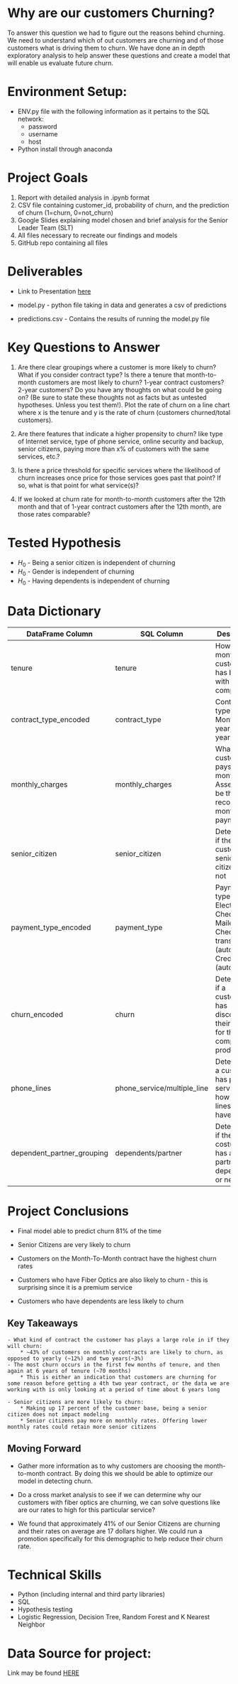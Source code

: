 # Why are our customers Churning?
To answer this question we had to figure out the reasons behind churning. We need to understand which of out customers are churning and of those customers what is driving them to churn. We have done an in depth exploratory analysis to help answer these questions and create a model that will enable us evaluate future churn.

# Environment Setup:
- ENV.py file with the following information as it pertains to the SQL network:
    - password
    - username
    - host
- Python install through anaconda

# Project Goals

1. Report with detailed analysis in .ipynb format
2. CSV file containing customer_id, probability of churn, and the prediction of churn (1=churn, 0=not_churn)
3. Google Slides explaining model chosen and brief analysis for the Senior Leader Team (SLT)
4. All files necessary to recreate our findings and models
5. GitHub repo containing all files

# Deliverables 
* Link to Presentation [here](https://docs.google.com/presentation/d/1_ox9z4ZivH6vF1zdNttJ3oWlPMXx75xsreFynchkl08/edit?usp=sharing)

* model.py - python file taking in data and generates a csv of predictions

* predictions.csv - Contains the results of running the model.py file

# Key Questions to Answer 
1. Are there clear groupings where a customer is more likely to churn? What if you consider contract type? Is there a tenure that month-to-month customers are most likely to churn? 1-year contract customers? 2-year customers? Do you have any thoughts on what could be going on? (Be sure to state these thoughts not as facts but as untested hypotheses. Unless you test them!). Plot the rate of churn on a line chart where x is the tenure and y is the rate of churn (customers churned/total customers).

2. Are there features that indicate a higher propensity to churn? like type of Internet service, type of phone service, online security and backup, senior citizens, paying more than x% of customers with the same services, etc.?

3. Is there a price threshold for specific services where the likelihood of churn increases once price for those services goes past that point? If so, what is that point for what service(s)?

4. If we looked at churn rate for month-to-month customers after the 12th month and that of 1-year contract customers after the 12th month, are those rates comparable?

# Tested Hypothesis
- $H_0$ - Being a senior citizen is independent of churning
- $H_0$ - Gender is independent of churning
- $H_0$ - Having dependents is independent of churning


# Data Dictionary
| DataFrame Column           | SQL Column                  | Description                                                                                        |
|----------------------------|-----------------------------|----------------------------------------------------------------------------------------------------|
| tenure                     | tenure                      | How long (in months) a customer has been with the company                                          |
| contract_type_encoded      | contract_type               | Contract types: Monthly, 1 year, 2 years                                                           |
| monthly_charges            | monthly_charges             | What the customer pays monthly. Assessed to be the last recorded month's payment                   |
| senior_citizen             | senior_citizen              | Determines if the customer a senior citizen or not                                                 |
| payment_type_encoded       | payment_type                |  Payment types: Electronic Check, Mailed Check, Bank transfer (automatic), Credit card (automatic) |
| churn_encoded              | churn                       | Determines if a customer has discontinued their service for the company's product                  |
| phone_lines                | phone_service/multiple_line | Determine is a customer has phone service, and how many lines they have                            |
| dependent_partner_grouping | dependents/partner          | Determines if the costumer has a partner, dependents, or neither                                   |

# Project Conclusions

- Final model able to predict churn 81% of the time

- Senior Citizens are very likely to churn

- Customers on the Month-To-Month contract have the highest churn rates

- Customers who have Fiber Optics are also likely to churn - this is surprising since it is a premium service

- Customers who have dependents are less likely to churn


## Key Takeaways
    - What kind of contract the customer has plays a large role in if they will churn:
        * ~43% of customers on monthly contracts are likely to churn, as opposed to yearly (~12%) and two years(~3%)
    - The most churn occurs in the first few months of tenure, and then again at 6 years of tenure (~70 months)
        * This is either an indication that customers are churning for some reason before getting a 4th two year contract, or the data we are working with is only looking at a period of time about 6 years long
        
    - Senior citizens are more likely to churn:
        * Making up 17 percent of the customer base, being a senior citizen does not impact modeling
        * Senior citizens pay more on monthly rates. Offering lower monthly rates could retain more senior citizens


## Moving Forward
- Gather more information as to why customers are choosing the month-to-month contract. By doing this we should be able to optimize our model in detecting churn. 

- Do a cross market analysis to see if we can determine why our customers with fiber optics are churning, we can solve questions like are our rates to high for this particular service?

- We found that approximately 41% of our Senior Citizens are churning and their rates on average are 17 dollars higher. We could run a promotion specifically for this demographic to help reduce their churn rate.

# Technical Skills
- Python (including internal and third party libraries)
- SQL
- Hypothesis testing
- Logistic Regression, Decision Tree, Random Forest and K Nearest Neighbor

# Data Source for project:
Link may be found [HERE](https://ds.codeup.com/7-classification/project/)

